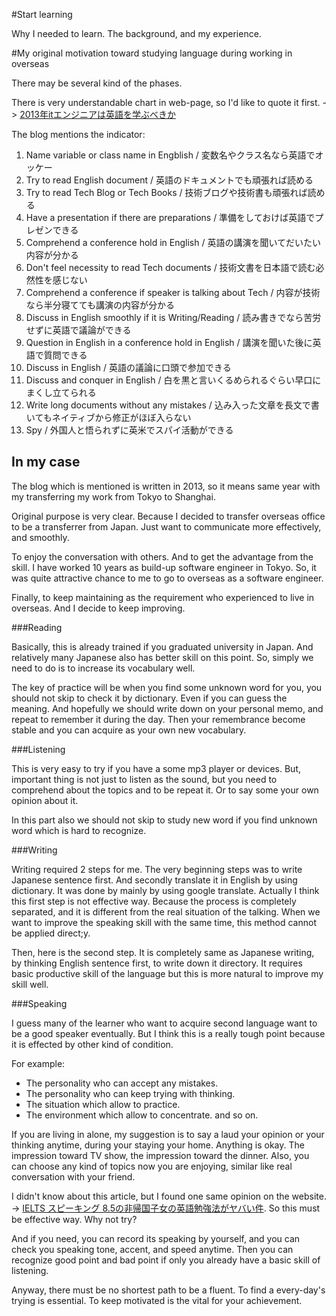 #Start learning

Why I needed to learn. The background, and my experience.








#My original motivation toward studying language during working in overseas

There may be several kind of the phases.

There is very understandable chart in web-page, so I'd like to quote it first. -> [2013年itエンジニアは英語を学ぶべきか](http://qa-it.tumblr.com/post/40077096207/2013%E5%B9%B4it%E3%82%A8%E3%83%B3%E3%82%B8%E3%83%8B%E3%82%A2%E3%81%AF%E8%8B%B1%E8%AA%9E%E3%82%92%E5%AD%A6%E3%81%B6%E3%81%B9%E3%81%8D%E3%81%8B)

The blog mentions the indicator: 

1. Name variable or class name in Engblish / 変数名やクラス名なら英語でオッケー
2. Try to read English document / 英語のドキュメントでも頑張れば読める
3. Try to read Tech Blog or Tech Books / 技術ブログや技術書も頑張れば読める
4. Have a presentation if there are preparations / 準備をしておけば英語でプレゼンできる
5. Comprehend a conference hold in English / 英語の講演を聞いてだいたい内容が分かる
6. Don't feel necessity to read Tech documents / 技術文書を日本語で読む必然性を感じない
7. Comprehend a conference if speaker is talking about Tech / 内容が技術なら半分寝てても講演の内容が分かる
8. Discuss in English smoothly if it is Writing/Reading / 読み書きでなら苦労せずに英語で議論ができる
9. Question in English in a conference hold in English / 講演を聞いた後に英語で質問できる
10. Discuss in English / 英語の議論に口頭で参加できる
11. Discuss and conquer in English / 白を黒と言いくるめられるぐらい早口にまくし立てられる
12. Write long documents without any mistakes / 込み入った文章を長文で書いてもネイティブから修正がほぼ入らない
13. Spy / 外国人と悟られずに英米でスパイ活動ができる






## In my case

The blog which is mentioned is written in 2013, so it means same year with my transferring my work from Tokyo to Shanghai. 

Original purpose is very clear. Because I decided to transfer overseas office to be a transferrer from Japan. Just want to communicate more effectively, and smoothly. 

To enjoy the conversation with others. And to get the advantage from the skill. I have worked 10 years as build-up software engineer in Tokyo. So, it was quite attractive chance to me to go to overseas as a software engineer. 

Finally, to keep maintaining as the requirement who experienced to live in overseas. And I decide to keep improving.


###Reading

Basically, this is already trained if you graduated university in Japan. And relatively many Japanese also has better skill on this point. So, simply we need to do is to increase its vocabulary well. 

The key of practice will be when you find some unknown word for you, you should not skip to check it by dictionary. Even if you can guess the meaning. And hopefully we should write down on your personal memo, and repeat to remember it during the day. Then your remembrance become stable and you can acquire as your own new vocabulary. 


###Listening

This is very easy to try if you have a some mp3 player or devices. But, important thing is not just to listen as the sound, but you need to comprehend about the topics and to be repeat it. Or to say some your own opinion about it.

In this part also we should not skip to study new word if you find unknown word which is hard to recognize. 


###Writing

Writing required 2 steps for me. The very beginning steps was to write Japanese sentence first. And secondly translate it in English by using dictionary. It was done by mainly by using google translate. 
Actually I think this first step is not effective way. Because the process is completely separated, and it is different from the real situation of the talking. When we want to improve the speaking skill with the same time, this method cannot be applied direct;y. 

Then, here is the second step. It is completely same as Japanese writing, by thinking English sentence first, to write down it directory. It requires basic productive skill of the language but this is more natural to improve my skill well. 


###Speaking

I guess many of the learner who want to acquire second language want to be a good speaker eventually. But I think this is a really tough point because it is effected by other kind of condition. 

For example:
- The personality who can accept any mistakes. 
- The personality who can keep trying with thinking. 
- The situation which allow to practice.
- The environment which allow to concentrate.
and so on.

If you are living in alone, my suggestion is to say a laud your opinion or your thinking anytime, during your staying your home. Anything is okay. The impression toward TV show, the impression toward the dinner. Also, you can choose any kind of topics now you are enjoying, similar like real conversation with your friend. 

I didn't know about this article, but I found one same opinion on the website. -> [IELTS スピーキング 8.5の非帰国子女の英語勉強法がヤバい件](http://matome.naver.jp/odai/2140092389738508601). So this must be effective way. Why not try?

And if you need, you can record its speaking by yourself, and you can check you speaking tone, accent, and speed anytime. Then you can recognize good point and bad point if only you already have a basic skill of listening. 

Anyway, there must be no shortest path to be a fluent. To find a every-day's trying is essential. To keep motivated is the vital for your achievement. 
